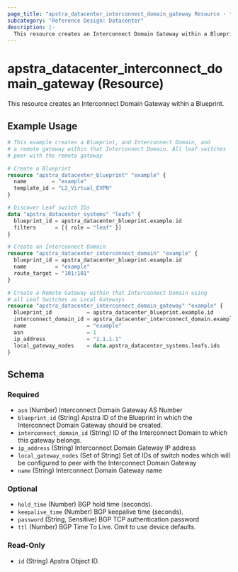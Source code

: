 ```yaml
---
page_title: "apstra_datacenter_interconnect_domain_gateway Resource - terraform-provider-apstra"
subcategory: "Reference Design: Datacenter"
description: |-
  This resource creates an Interconnect Domain Gateway within a Blueprint.
---
```


# apstra_datacenter_interconnect_domain_gateway (Resource)

This resource creates an Interconnect Domain Gateway within a Blueprint.


## Example Usage

```terraform
# This example creates a Blueprint, and Interconnect Domain, and
# a remote gateway within that Interconnect Domain. All leaf switches
# peer with the remote gateway

# Create a Blueprint
resource "apstra_datacenter_blueprint" "example" {
  name        = "example"
  template_id = "L2_Virtual_EVPN"
}

# Discover Leaf switch IDs
data "apstra_datacenter_systems" "leafs" {
  blueprint_id = apstra_datacenter_blueprint.example.id
  filters      = [{ role = "leaf" }]
}

# Create an Interconnect Domain
resource "apstra_datacenter_interconnect_domain" "example" {
  blueprint_id = apstra_datacenter_blueprint.example.id
  name         = "example"
  route_target = "101:101"
}

# Create a Remote Gateway within that Interconnect Domain using
# all Leaf Switches as Local Gateways
resource "apstra_datacenter_interconnect_domain_gateway" "example" {
  blueprint_id           = apstra_datacenter_blueprint.example.id
  interconnect_domain_id = apstra_datacenter_interconnect_domain.example.id
  name                   = "example"
  asn                    = 1
  ip_address             = "1.1.1.1"
  local_gateway_nodes    = data.apstra_datacenter_systems.leafs.ids
}
```

<!-- schema generated by tfplugindocs -->
## Schema

### Required

- `asn` (Number) Interconnect Domain Gateway AS Number
- `blueprint_id` (String) Apstra ID of the Blueprint in which the Interconnect Domain Gateway should be created.
- `interconnect_domain_id` (String) ID of the Interconnect Domain to which this gateway belongs.
- `ip_address` (String) Interconnect Domain Gateway IP address
- `local_gateway_nodes` (Set of String) Set of IDs of switch nodes which will be configured to peer with the Interconnect Domain Gateway
- `name` (String) Interconnect Domain Gateway name

### Optional

- `hold_time` (Number) BGP hold time (seconds).
- `keepalive_time` (Number) BGP keepalive time (seconds).
- `password` (String, Sensitive) BGP TCP authentication password
- `ttl` (Number) BGP Time To Live. Omit to use device defaults.

### Read-Only

- `id` (String) Apstra Object ID.



